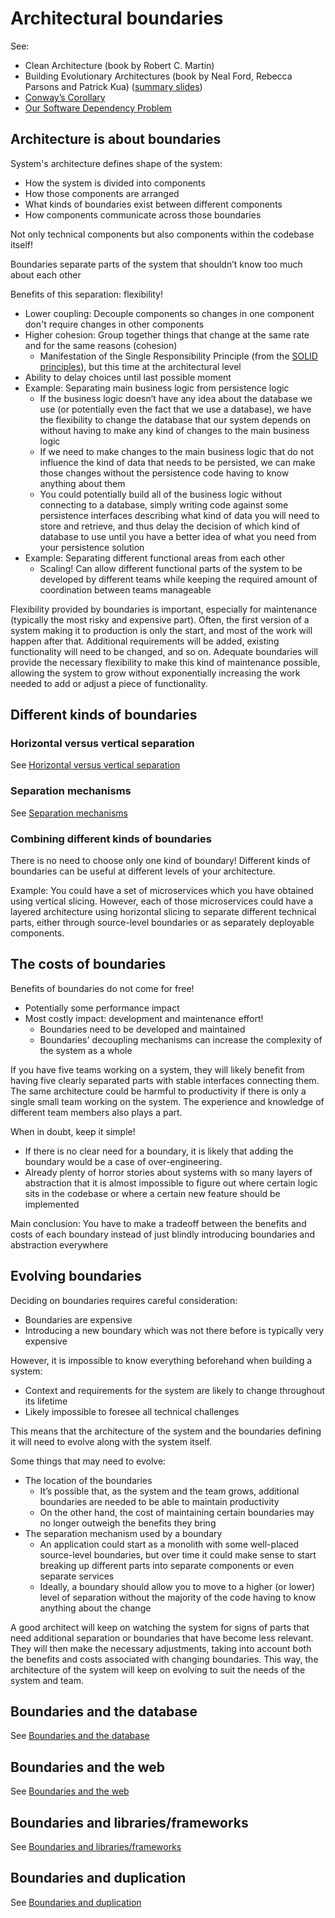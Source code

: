 # Architectural boundaries

See:

- Clean Architecture (book by Robert C. Martin)
- Building Evolutionary Architectures (book by Neal Ford, Rebecca Parsons and Patrick Kua) ([summary slides](https://www.slideshare.net/thekua/building-evolutionary-architectures))
- [Conway’s Corollary](http://www.ianbicking.org/blog/2015/08/conways-corollary.html)
- [Our Software Dependency Problem](https://research.swtch.com/deps)

## Architecture is about boundaries

System's architecture defines shape of the system:

- How the system is divided into components
- How those components are arranged
- What kinds of boundaries exist between different components
- How components communicate across those boundaries

Not only technical components but also components within the codebase itself!

Boundaries separate parts of the system that shouldn’t know too much about each other

Benefits of this separation: flexibility!

- Lower coupling: Decouple components so changes in one component don't require changes in other components
- Higher cohesion: Group together things that change at the same rate and for the same reasons (cohesion)
  - Manifestation of the Single Responsibility Principle (from the [SOLID principles](../oo-design/SOLID-principles.md)), but this time at the architectural level
- Ability to delay choices until last possible moment
- Example: Separating main business logic from persistence logic
  - If the business logic doesn’t have any idea about the database we use (or potentially even the fact that we use a database), we have the flexibility to change the database that our system depends on without having to make any kind of changes to the main business logic
  - If we need to make changes to the main business logic that do not influence the kind of data that needs to be persisted, we can make those changes without the persistence code having to know anything about them
  - You could potentially build all of the business logic without connecting to a database, simply writing code against some persistence interfaces describing what kind of data you will need to store and retrieve, and thus delay the decision of which kind of database to use until you have a better idea of what you need from your persistence solution
- Example: Separating different functional areas from each other
  - Scaling! Can allow different functional parts of the system to be developed by different teams while keeping the required amount of coordination between teams manageable

Flexibility provided by boundaries is important, especially for maintenance (typically the most risky and expensive part). Often, the first version of a system making it to production is only the start, and most of the work will happen after that. Additional requirements will be added, existing functionality will need to be changed, and so on. Adequate boundaries will provide the necessary flexibility to make this kind of maintenance possible, allowing the system to grow without exponentially increasing the work needed to add or adjust a piece of functionality.

## Different kinds of boundaries

### Horizontal versus vertical separation

See [Horizontal versus vertical separation](./Horizontal-vertical-separation.md)

### Separation mechanisms

See [Separation mechanisms](Separation-mechanisms.md)

### Combining different kinds of boundaries

There is no need to choose only one kind of boundary! Different kinds of boundaries can be useful at different levels of your architecture.

Example: You could have a set of microservices which you have obtained using vertical slicing. However, each of those microservices could have a layered architecture using horizontal slicing to separate different technical parts, either through source-level boundaries or as separately deployable components.

## The costs of boundaries

Benefits of boundaries do not come for free!

- Potentially some performance impact
- Most costly impact: development and maintenance effort!
  - Boundaries need to be developed and maintained
  - Boundaries' decoupling mechanisms can increase the complexity of the system as a whole

If you have five teams working on a system, they will likely benefit from having five clearly separated parts with stable interfaces connecting them. The same architecture could be harmful to productivity if there is only a single small team working on the system. The experience and knowledge of different team members also plays a part. 

When in doubt, keep it simple! 

- If there is no clear need for a boundary, it is likely that adding the boundary would be a case of over-engineering.
- Already plenty of horror stories about systems with so many layers of abstraction that it is almost impossible to figure out where certain logic sits in the codebase or where a certain new feature should be implemented

Main conclusion: You have to make a tradeoff between the benefits and costs of each boundary instead of just blindly introducing boundaries and abstraction everywhere

## Evolving boundaries

Deciding on boundaries requires careful consideration:

- Boundaries are expensive
- Introducing a new boundary which was not there before is typically very expensive

However, it is impossible to know everything beforehand when building a system:

- Context and requirements for the system are likely to change throughout its lifetime
- Likely impossible to foresee all technical challenges

This means that the architecture of the system and the boundaries defining it will need to evolve along with the system itself.

Some things that may need to evolve:

- The location of the boundaries
  - It’s possible that, as the system and the team grows, additional boundaries are needed to be able to maintain productivity
  - On the other hand, the cost of maintaining certain boundaries may no longer outweigh the benefits they bring
- The separation mechanism used by a boundary
  -  An application could start as a monolith with some well-placed source-level boundaries, but over time it could make sense to start breaking up different parts into separate components or even separate services
  - Ideally, a boundary should allow you to move to a higher (or lower) level of separation without the majority of the code having to know anything about the change

A good architect will keep on watching the system for signs of parts that need additional separation or boundaries that have become less relevant. They will then make the necessary adjustments, taking into account both the benefits and costs associated with changing boundaries. This way, the architecture of the system will keep on evolving to suit the needs of the system and team.

## Boundaries and the database

See [Boundaries and the database](./Boundaries-database.md)

## Boundaries and the web

See [Boundaries and the web](./Boundaries-web.md)

## Boundaries and libraries/frameworks

See [Boundaries and libraries/frameworks](./Boundaries-libraries-frameworks.md)

## Boundaries and duplication

See [Boundaries and duplication](./Boundaries-duplication.md)

